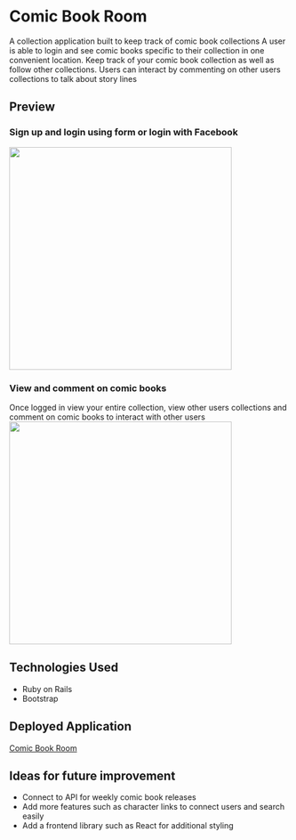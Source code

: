 # Comic Book Room

A collection application built to keep track of comic book collections
A user is able to login and see comic books specific to their collection in one convenient location. 
Keep track of your comic book collection as well as follow other collections. 
Users can interact by commenting on other users collections to talk about story lines 

## Preview

### Sign up and login using form or login with Facebook
<img src="./comicbookroom-login.gif" width="400" height="400" />

### View and comment on comic books 
Once logged in view your entire collection, view other users collections and comment on comic books to interact with other users 
<img src="./create-new.gif" width="400" height="400" />

## Technologies Used 

- Ruby on Rails 
- Bootstrap 

## Deployed Application 

[Comic Book Room](https://comicbookroom.herokuapp.com/)

## Ideas for future improvement

- Connect to API for weekly comic book releases 
- Add more features such as character links to connect users and search easily 
- Add a frontend library such as React for additional styling 
